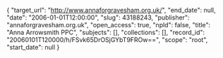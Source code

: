 {
  "target_url": "http://www.annaforgravesham.org.uk/", 
  "end_date": null, 
  "date": "2006-01-01T12:00:00", 
  "slug": 43188243, 
  "publisher": "annaforgravesham.org.uk", 
  "open_access": true, 
  "npld": false, 
  "title": "Anna Arrowsmith PPC", 
  "subjects": [], 
  "collections": [], 
  "record_id": "20060101T120000/h/FSvk65DrOSjGYbT9FROw==", 
  "scope": "root", 
  "start_date": null
}

